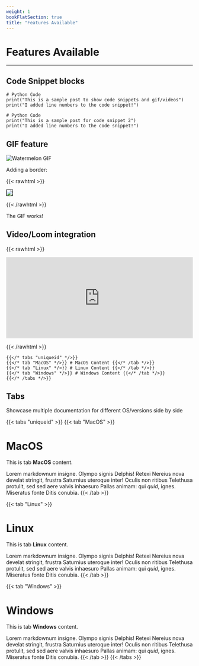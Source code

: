 ```yaml
---
weight: 1
bookFlatSection: true
title: "Features Available"
---
```

# Features Available
-----
## Code Snippet blocks

```py3
# Python Code
print("This is a sample post to show code snippets and gif/videos")
print("I added line numbers to the code snippet!")
```

```py3
# Python Code
print("This is a sample post for code snippet 2")
print("I added line numbers to the code snippet!")
```

## GIF feature

![Watermelon GIF](../../watermelon.gif "Watermelon GIF")

Adding a border:

{{< rawhtml >}}

<img src="../../watermelon.gif" style='border:1px solid #000000' />

{{< /rawhtml >}}

The GIF works!

## Video/Loom integration

{{< rawhtml >}}

<div style="position: relative; padding-bottom: 43.4375%; height: 0;">
    <iframe src="https://www.loom.com/embed/77dcf27d20da45138d441f644d796ab5" frameborder="0" webkitallowfullscreen mozallowfullscreen allowfullscreen style="position: absolute; top: 0; left: 0; width: 100%; height: 100%;">
    </iframe>
</div>

{{< /rawhtml >}}

```tpl
{{</* tabs "uniqueid" */>}}
{{</* tab "MacOS" */>}} # MacOS Content {{</* /tab */>}}
{{</* tab "Linux" */>}} # Linux Content {{</* /tab */>}}
{{</* tab "Windows" */>}} # Windows Content {{</* /tab */>}}
{{</* /tabs */>}}
```

## Tabs 

Showcase multiple documentation for different OS/versions side by side

{{< tabs "uniqueid" >}}
{{< tab "MacOS" >}}
# MacOS

This is tab **MacOS** content.

Lorem markdownum insigne. Olympo signis Delphis! Retexi Nereius nova develat
stringit, frustra Saturnius uteroque inter! Oculis non ritibus Telethusa
protulit, sed sed aere valvis inhaesuro Pallas animam: qui _quid_, ignes.
Miseratus fonte Ditis conubia.
{{< /tab >}}

{{< tab "Linux" >}}

# Linux

This is tab **Linux** content.

Lorem markdownum insigne. Olympo signis Delphis! Retexi Nereius nova develat
stringit, frustra Saturnius uteroque inter! Oculis non ritibus Telethusa
protulit, sed sed aere valvis inhaesuro Pallas animam: qui _quid_, ignes.
Miseratus fonte Ditis conubia.
{{< /tab >}}

{{< tab "Windows" >}}

# Windows

This is tab **Windows** content.

Lorem markdownum insigne. Olympo signis Delphis! Retexi Nereius nova develat
stringit, frustra Saturnius uteroque inter! Oculis non ritibus Telethusa
protulit, sed sed aere valvis inhaesuro Pallas animam: qui _quid_, ignes.
Miseratus fonte Ditis conubia.
{{< /tab >}}
{{< /tabs >}}